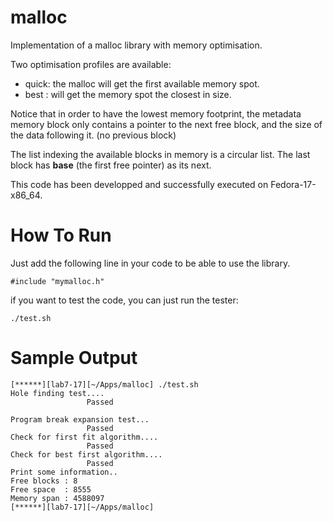 malloc
======

Implementation of a malloc library with memory optimisation.

Two optimisation profiles are available:
- quick: the malloc will get the first available memory spot.
- best : will get the memory spot the closest in size.

Notice that in order to have the lowest memory footprint,
the metadata memory block only contains a pointer to the next free block,
and the size of the data following it. (no previous block)

The list indexing the available blocks in memory is a circular list.
The last block has **base** (the first free pointer) as its next.

This code has been developped and successfully executed on Fedora-17-x86_64.

# How To Run

Just add the following line in your code to be able to use the library.

	#include "mymalloc.h"

if you want to test the code, you can just run the tester:

	./test.sh

# Sample Output

	[******][lab7-17][~/Apps/malloc] ./test.sh 
	Hole finding test....
					 Passed

	Program break expansion test...
					 Passed
	Check for first fit algorithm.... 
					 Passed
	Check for best first algorithm.... 
					 Passed
	Print some information..
	Free blocks	: 8
	Free space 	: 8555
	Memory span	: 4588097
	[******][lab7-17][~/Apps/malloc] 

